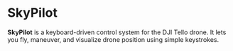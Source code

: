# SkyPilot
**SkyPilot** is a keyboard-driven control system for the DJI Tello drone.   It lets you fly, maneuver, and visualize drone position using simple keystrokes. 
